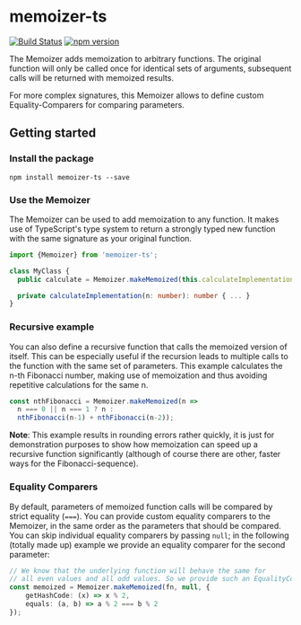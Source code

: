 # memoizer-ts
[![Build Status](https://travis-ci.com/Chips100/memoizer-ts.svg?branch=master)](https://travis-ci.com/Chips100/memoizer-ts)
[![npm version](https://badge.fury.io/js/memoizer-ts.svg)](https://badge.fury.io/js/memoizer-ts)


The Memoizer adds memoization to arbitrary functions. The original function will only be called once for identical sets of arguments, subsequent calls will be returned with memoized results.

For more complex signatures, this Memoizer allows to define custom Equality-Comparers for comparing parameters.

## Getting started
### Install the package
```
npm install memoizer-ts --save
```

### Use the Memoizer
The Memoizer can be used to add memoization to any function. It makes use of TypeScript's type system to return a strongly typed new function with the same signature as your original function.

```typescript
import {Memoizer} from 'memoizer-ts';

class MyClass {
  public calculate = Memoizer.makeMemoized(this.calculateImplementation);

  private calculateImplementation(n: number): number { ... }
}

```

### Recursive example
You can also define a recursive function that calls the memoized version of itself. This can be especially useful if the recursion leads to multiple calls to the function with the same set of parameters. This example calculates the n-th Fibonacci number, making use of memoization and thus avoiding repetitive calculations for the same n.

```typescript
const nthFibonacci = Memoizer.makeMemoized(n =>
  n === 0 || n === 1 ? n :
  nthFibonacci(n-1) + nthFibonacci(n-2));
```

**Note**: This example results in rounding errors rather quickly, it is just for demonstration purposes to show how memoization can speed up a recursive function significantly (although of course there are other, faster ways for the Fibonacci-sequence).

### Equality Comparers
By default, parameters of memoized function calls will be compared by strict equality (`===`). You can provide custom equality comparers to the Memoizer, in the same order as the parameters that should be compared. You can skip individual equality comparers by passing `null`; in the following (totally made up) example we provide an equality comparer for the second parameter:

```typescript
// We know that the underlying function will behave the same for
// all even values and all odd values. So we provide such an EqualityComparer:
const memoized = Memoizer.makeMemoized(fn, null, {
    getHashCode: (x) => x % 2,
    equals: (a, b) => a % 2 === b % 2
});
```